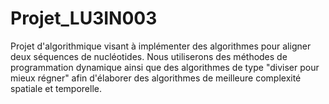 # Projet_LU3IN003
Projet d'algorithmique visant à implémenter des algorithmes pour aligner deux séquences de nucléotides. Nous utiliserons des méthodes de programmation dynamique ainsi que des algorithmes de type "diviser pour mieux régner" afin d'élaborer des algorithmes de meilleure complexité spatiale et temporelle.

